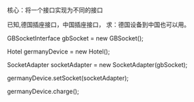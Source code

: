 核心：将一个接口实现为不同的接口

已知,德国插座接口，中国插座接口，
求：德国设备到中国也可以用。




GBSocketInterface gbSocket = new GBSocket();

Hotel germanyDevice = new Hotel();

SocketAdapter socketAdapter = new SocketAdapter(gbSocket);

germanyDevice.setSocket(socketAdapter);

germanyDevice.charge();